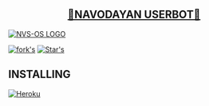 <h2 align="center"> <a href="https://github.com/NVS-OS/NVS-USERBOT">🔰NAVODAYAN USERBOT🔰</a></h2>

[![NVS-OS LOGO](https://telegra.ph/file/5c61dd2bfd9c2b5477802.jpg)](https://github.com/NVS-OS/ANKIT-USERBOT)

[![fork's](https://img.shields.io/github/forks/NVS-OS/ANKIY-USERBOT?label=Forks&logoColor=Black&style=social)](https://github.com/NVS-OS)
[![Star's](https://img.shields.io/github/stars/NVS-OS/NVS-USERBOT?logoColor=Blue&style=social)](https://github.com/NVS-OS)

## INSTALLING

[![Heroku](https://www.herokucdn.com/deploy/button.svg)](https://heroku.com/deploy?template=https://github.com/NVS-OS/ANKIT-USERBOT)
